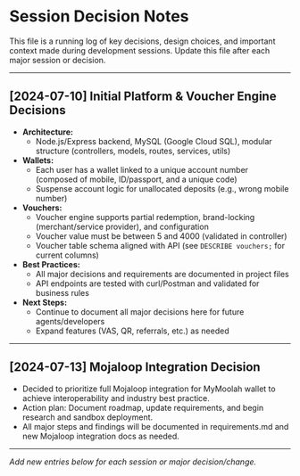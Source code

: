 # Session Decision Notes

This file is a running log of key decisions, design choices, and important context made during development sessions. Update this file after each major session or decision.

---

## [2024-07-10] Initial Platform & Voucher Engine Decisions

- **Architecture:**
  - Node.js/Express backend, MySQL (Google Cloud SQL), modular structure (controllers, models, routes, services, utils)
- **Wallets:**
  - Each user has a wallet linked to a unique account number (composed of mobile, ID/passport, and a unique code)
  - Suspense account logic for unallocated deposits (e.g., wrong mobile number)
- **Vouchers:**
  - Voucher engine supports partial redemption, brand-locking (merchant/service provider), and configuration
  - Voucher value must be between 5 and 4000 (validated in controller)
  - Voucher table schema aligned with API (see `DESCRIBE vouchers;` for current columns)
- **Best Practices:**
  - All major decisions and requirements are documented in project files
  - API endpoints are tested with curl/Postman and validated for business rules
- **Next Steps:**
  - Continue to document all major decisions here for future agents/developers
  - Expand features (VAS, QR, referrals, etc.) as needed

---

## [2024-07-13] Mojaloop Integration Decision
- Decided to prioritize full Mojaloop integration for MyMoolah wallet to achieve interoperability and industry best practice.
- Action plan: Document roadmap, update requirements, and begin research and sandbox deployment.
- All major steps and findings will be documented in requirements.md and new Mojaloop integration docs as needed.

---

*Add new entries below for each session or major decision/change.*